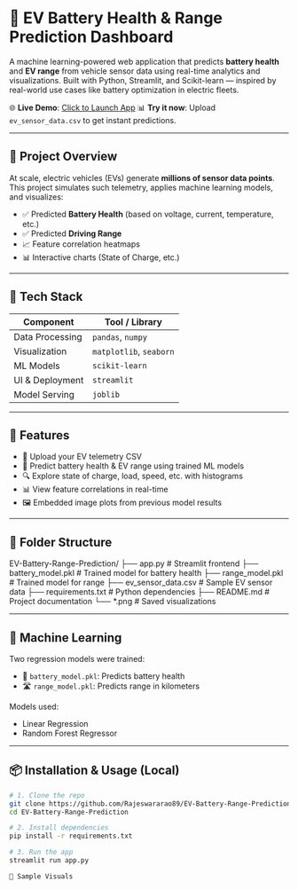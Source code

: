 # 🔋 EV Battery Health & Range Prediction Dashboard

A machine learning-powered web application that predicts **battery health** and **EV range** from vehicle sensor data using real-time analytics and visualizations. Built with Python, Streamlit, and Scikit-learn — inspired by real-world use cases like battery optimization in electric fleets.

🌐 **Live Demo**: [Click to Launch App]((https://ev-battery-range-prediction-project-aatrazjoaco6ukkratkigl.streamlit.app/))
📊 **Try it now**: Upload `ev_sensor_data.csv` to get instant predictions.

---

## 🚗 Project Overview

At scale, electric vehicles (EVs) generate **millions of sensor data points**. This project simulates such telemetry, applies machine learning models, and visualizes:

- ✅ Predicted **Battery Health** (based on voltage, current, temperature, etc.)
- ✅ Predicted **Driving Range**
- 📈 Feature correlation heatmaps
- 📊 Interactive charts (State of Charge, etc.)

---

## 🧠 Tech Stack

| Component        | Tool / Library           |
|------------------|--------------------------|
| Data Processing  | `pandas`, `numpy`        |
| Visualization    | `matplotlib`, `seaborn`  |
| ML Models        | `scikit-learn`           |
| UI & Deployment  | `streamlit`              |
| Model Serving    | `joblib`                 |

---

## 🧪 Features

- 📂 Upload your EV telemetry CSV
- 🤖 Predict battery health & EV range using trained ML models
- 🔍 Explore state of charge, load, speed, etc. with histograms
- 📊 View feature correlations in real-time
- 🖼️ Embedded image plots from previous model results

---

## 📁 Folder Structure

EV-Battery-Range-Prediction/
├── app.py # Streamlit frontend
├── battery_model.pkl # Trained model for battery health
├── range_model.pkl # Trained model for range
├── ev_sensor_data.csv # Sample EV sensor data
├── requirements.txt # Python dependencies
├── README.md # Project documentation
└── *.png # Saved visualizations


---

## 🧠 Machine Learning

Two regression models were trained:
- 🔋 `battery_model.pkl`: Predicts battery health
- 🛣️ `range_model.pkl`: Predicts range in kilometers

Models used:
- Linear Regression
- Random Forest Regressor

---

## 📦 Installation & Usage (Local)

```bash
# 1. Clone the repo
git clone https://github.com/Rajeswararao89/EV-Battery-Range-Prediction.git
cd EV-Battery-Range-Prediction

# 2. Install dependencies
pip install -r requirements.txt

# 3. Run the app
streamlit run app.py

📸 Sample Visuals
